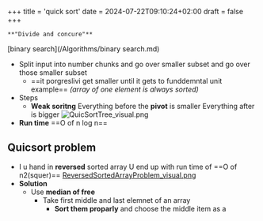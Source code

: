 +++
title = 'quick sort'
date = 2024-07-22T09:10:24+02:00
draft = false
+++

    **"Divide and concure"**
[binary search](/Algorithms/binary search.md)


- Split input into number chunks and go over smaller subset and go over those smaller subset 
	- ==it porgreslivi get smaller until it gets to funddemntal  unit example== 
		 *(array of one element is always sorted)*
- Steps 
	- **Weak soritng**
		Everything before the **pivot**  is smaller 
		Everything after is  bigger 
		![QuicSortTree_visual.png](/QuicSortTree_visual.png)
- **Run time**
	==O of n log n==

## Quicsort problem
- I u hand in **reversed** sorted array 
	U end up with run time of ==O of n2(squer)==
	[ReversedSortedArrayProblem_visual.png](/ReversedSortedArrayProblem_visual.png)
- **Solution**
	- Use  **median of free**
		- Take first middle and last elemnet of an array 
			- **Sort them proparly** and choose the middle item as a 